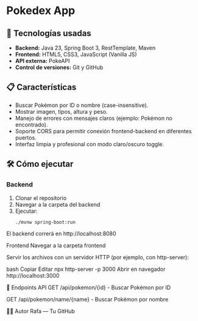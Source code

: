 # Pokedex App

## 🚀 Tecnologías usadas
- **Backend:** Java 23, Spring Boot 3, RestTemplate, Maven  
- **Frontend:** HTML5, CSS3, JavaScript (Vanilla JS)  
- **API externa:** PokeAPI  
- **Control de versiones:** Git y GitHub  

## 📋 Características
- Buscar Pokémon por ID o nombre (case-insensitive).  
- Mostrar imagen, tipos, altura y peso.  
- Manejo de errores con mensajes claros (ejemplo: Pokémon no encontrado).  
- Soporte CORS para permitir conexión frontend-backend en diferentes puertos.  
- Interfaz limpia y profesional con modo claro/oscuro toggle.  

## 🛠️ Cómo ejecutar

### Backend
1. Clonar el repositorio  
2. Navegar a la carpeta del backend  
3. Ejecutar:  
   ```bash
   ./mvnw spring-boot:run
El backend correrá en http://localhost:8080

Frontend
Navegar a la carpeta frontend

Servir los archivos con un servidor HTTP (por ejemplo, con http-server):

bash
Copiar
Editar
npx http-server -p 3000
Abrir en navegador http://localhost:3000

🔧 Endpoints API
GET /api/pokemon/{id} - Buscar Pokémon por ID

GET /api/pokemon/name/{name} - Buscar Pokémon por nombre

🧑‍💻 Autor
Rafa — Tu GitHub
